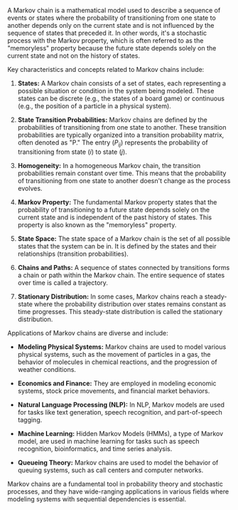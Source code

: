 A Markov chain is a mathematical model used to describe a sequence of events or states where the probability of transitioning from one state to another depends only on the current state and is not influenced by the sequence of states that preceded it. In other words, it's a stochastic process with the Markov property, which is often referred to as the "memoryless" property because the future state depends solely on the current state and not on the history of states.

Key characteristics and concepts related to Markov chains include:

1. **States:** A Markov chain consists of a set of states, each representing a possible situation or condition in the system being modeled. These states can be discrete (e.g., the states of a board game) or continuous (e.g., the position of a particle in a physical system).

2. **State Transition Probabilities:** Markov chains are defined by the probabilities of transitioning from one state to another. These transition probabilities are typically organized into a transition probability matrix, often denoted as "P." The entry $(P_{ij}$) represents the probability of transitioning from state $(i$) to state $(j$).

3. **Homogeneity:** In a homogeneous Markov chain, the transition probabilities remain constant over time. This means that the probability of transitioning from one state to another doesn't change as the process evolves.

4. **Markov Property:** The fundamental Markov property states that the probability of transitioning to a future state depends solely on the current state and is independent of the past history of states. This property is also known as the "memoryless" property.

5. **State Space:** The state space of a Markov chain is the set of all possible states that the system can be in. It is defined by the states and their relationships (transition probabilities).

6. **Chains and Paths:** A sequence of states connected by transitions forms a chain or path within the Markov chain. The entire sequence of states over time is called a trajectory.

7. **Stationary Distribution:** In some cases, Markov chains reach a steady-state where the probability distribution over states remains constant as time progresses. This steady-state distribution is called the stationary distribution.

Applications of Markov chains are diverse and include:

- **Modeling Physical Systems:** Markov chains are used to model various physical systems, such as the movement of particles in a gas, the behavior of molecules in chemical reactions, and the progression of weather conditions.

- **Economics and Finance:** They are employed in modeling economic systems, stock price movements, and financial market behaviors.

- **Natural Language Processing (NLP):** In NLP, Markov models are used for tasks like text generation, speech recognition, and part-of-speech tagging.

- **Machine Learning:** Hidden Markov Models (HMMs), a type of Markov model, are used in machine learning for tasks such as speech recognition, bioinformatics, and time series analysis.

- **Queueing Theory:** Markov chains are used to model the behavior of queuing systems, such as call centers and computer networks.

Markov chains are a fundamental tool in probability theory and stochastic processes, and they have wide-ranging applications in various fields where modeling systems with sequential dependencies is essential.